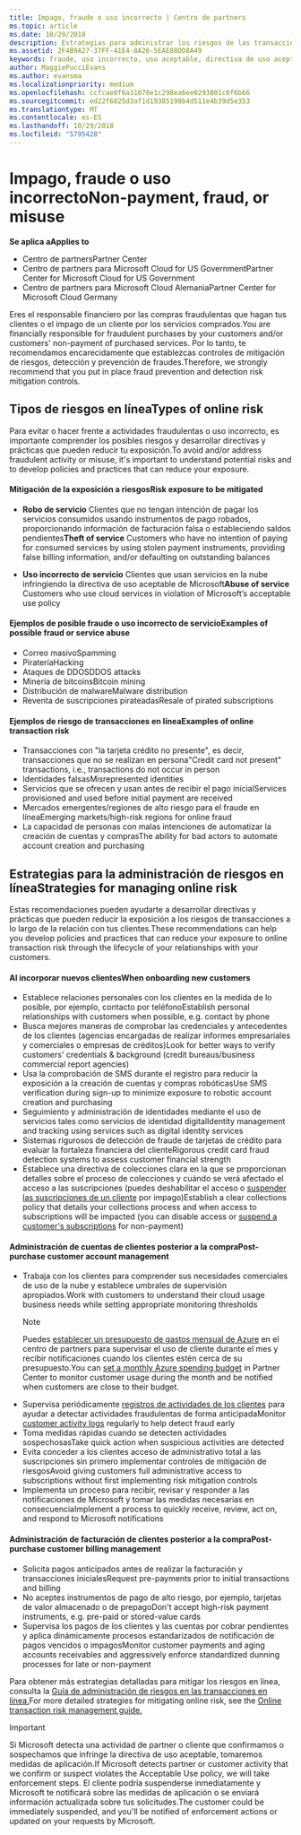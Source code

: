 ```yaml
---
title: Impago, fraude o uso incorrecto | Centro de partners
ms.topic: article
ms.date: 10/29/2018
description: Estrategias para administrar los riesgos de las transacciones en línea, incluyendo el impago del cliente de artículos y servicios y las actividades fraudulentas o uso incorrecto.
ms.assetid: 2F4B9A27-37FF-41E4-8A26-5EAE88DD8A49
keywords: fraude, uso incorrecto, uso aceptable, directiva de uso aceptable, impago, el cliente no pagará la factura, riesgo en línea, robo de servicio, uso incorrecto de servicio, suspender una suscripción,
author: MaggiePucciEvans
ms.author: evansma
ms.localizationpriority: medium
ms.openlocfilehash: ccfcae0f6a31078e1c298ea6ee0293801c0f6b66
ms.sourcegitcommit: ed22f6825d3af1d19385198b4d511e4b39d5e353
ms.translationtype: MT
ms.contentlocale: es-ES
ms.lasthandoff: 10/29/2018
ms.locfileid: "5795428"
---
```

# <a name="non-payment-fraud-or-misuse"></a><span data-ttu-id="de060-104">Impago, fraude o uso incorrecto</span><span class="sxs-lookup"><span data-stu-id="de060-104">Non-payment, fraud, or misuse</span></span>

**<span data-ttu-id="de060-105">Se aplica a</span><span class="sxs-lookup"><span data-stu-id="de060-105">Applies to</span></span>**

-  <span data-ttu-id="de060-106">Centro de partners</span><span class="sxs-lookup"><span data-stu-id="de060-106">Partner Center</span></span>
-  <span data-ttu-id="de060-107">Centro de partners para Microsoft Cloud for US Government</span><span class="sxs-lookup"><span data-stu-id="de060-107">Partner Center for Microsoft Cloud for US Government</span></span>
-  <span data-ttu-id="de060-108">Centro de partners para Microsoft Cloud Alemania</span><span class="sxs-lookup"><span data-stu-id="de060-108">Partner Center for Microsoft Cloud Germany</span></span>

<span data-ttu-id="de060-109">Eres el responsable financiero por las compras fraudulentas que hagan tus clientes o el impago de un cliente por los servicios comprados.</span><span class="sxs-lookup"><span data-stu-id="de060-109">You are financially responsible for fraudulent purchases by your customers and/or customers' non-payment of purchased services.</span></span> <span data-ttu-id="de060-110">Por lo tanto, te recomendamos encarecidamente que establezcas controles de mitigación de riesgos, detección y prevención de fraudes.</span><span class="sxs-lookup"><span data-stu-id="de060-110">Therefore, we strongly recommend that you put in place fraud prevention and detection risk mitigation controls.</span></span>

## <a name="types-of-online-risk"></a><span data-ttu-id="de060-111">Tipos de riesgos en línea</span><span class="sxs-lookup"><span data-stu-id="de060-111">Types of online risk</span></span>

<span data-ttu-id="de060-112">Para evitar o hacer frente a actividades fraudulentas o uso incorrecto, es importante comprender los posibles riesgos y desarrollar directivas y prácticas que pueden reducir tu exposición.</span><span class="sxs-lookup"><span data-stu-id="de060-112">To avoid and/or address fraudulent activity or misuse, it's important to understand potential risks and to develop policies and practices that can reduce your exposure.</span></span>

#### <a name="risk-exposure-to-be-mitigated"></a><span data-ttu-id="de060-113">Mitigación de la exposición a riesgos</span><span class="sxs-lookup"><span data-stu-id="de060-113">Risk exposure to be mitigated</span></span>

- <span data-ttu-id="de060-114">**Robo de servicio** Clientes que no tengan intención de pagar los servicios consumidos usando instrumentos de pago robados, proporcionando información de facturación falsa o estableciendo saldos pendientes</span><span class="sxs-lookup"><span data-stu-id="de060-114">**Theft of service** Customers who have no intention of paying for consumed services by using stolen payment instruments, providing false billing information, and/or defaulting on outstanding balances</span></span>

- <span data-ttu-id="de060-115">**Uso incorrecto de servicio** Clientes que usan servicios en la nube infringiendo la directiva de uso aceptable de Microsoft</span><span class="sxs-lookup"><span data-stu-id="de060-115">**Abuse of service** Customers who use cloud services in violation of Microsoft’s acceptable use policy</span></span>

#### <a name="examples-of-possible-fraud-or-service-abuse"></a><span data-ttu-id="de060-116">Ejemplos de posible fraude o uso incorrecto de servicio</span><span class="sxs-lookup"><span data-stu-id="de060-116">Examples of possible fraud or service abuse</span></span>
- <span data-ttu-id="de060-117">Correo masivo</span><span class="sxs-lookup"><span data-stu-id="de060-117">Spamming</span></span>
- <span data-ttu-id="de060-118">Piratería</span><span class="sxs-lookup"><span data-stu-id="de060-118">Hacking</span></span>
- <span data-ttu-id="de060-119">Ataques de DDOS</span><span class="sxs-lookup"><span data-stu-id="de060-119">DDOS attacks</span></span>
- <span data-ttu-id="de060-120">Minería de bitcoins</span><span class="sxs-lookup"><span data-stu-id="de060-120">Bitcoin mining</span></span>
- <span data-ttu-id="de060-121">Distribución de malware</span><span class="sxs-lookup"><span data-stu-id="de060-121">Malware distribution</span></span>
- <span data-ttu-id="de060-122">Reventa de suscripciones pirateadas</span><span class="sxs-lookup"><span data-stu-id="de060-122">Resale of pirated subscriptions</span></span> 

#### <a name="examples-of-online-transaction-risk"></a><span data-ttu-id="de060-123">Ejemplos de riesgo de transacciones en línea</span><span class="sxs-lookup"><span data-stu-id="de060-123">Examples of online transaction risk</span></span>
- <span data-ttu-id="de060-124">Transacciones con "la tarjeta crédito no presente", es decir, transacciones que no se realizan en persona</span><span class="sxs-lookup"><span data-stu-id="de060-124">"Credit card not present" transactions, i.e., transactions do not occur in person</span></span>
- <span data-ttu-id="de060-125">Identidades falsas</span><span class="sxs-lookup"><span data-stu-id="de060-125">Misrepresented identities</span></span>
- <span data-ttu-id="de060-126">Servicios que se ofrecen y usan antes de recibir el pago inicial</span><span class="sxs-lookup"><span data-stu-id="de060-126">Services provisioned and used before initial payment are received</span></span>
- <span data-ttu-id="de060-127">Mercados emergentes/regiones de alto riesgo para el fraude en línea</span><span class="sxs-lookup"><span data-stu-id="de060-127">Emerging markets/high-risk regions for online fraud</span></span>
- <span data-ttu-id="de060-128">La capacidad de personas con malas intenciones de automatizar la creación de cuentas y compras</span><span class="sxs-lookup"><span data-stu-id="de060-128">The ability for bad actors to automate account creation and purchasing</span></span>

## <a name="strategies-for-managing-online-risk"></a><span data-ttu-id="de060-129">Estrategias para la administración de riesgos en línea</span><span class="sxs-lookup"><span data-stu-id="de060-129">Strategies for managing online risk</span></span>

<span data-ttu-id="de060-130">Estas recomendaciones pueden ayudarte a desarrollar directivas y prácticas que pueden reducir la exposición a los riesgos de transacciones a lo largo de la relación con tus clientes.</span><span class="sxs-lookup"><span data-stu-id="de060-130">These recommendations can help you develop policies and practices that can reduce your exposure to online transaction risk through the lifecycle of your relationships with your customers.</span></span>  

#### <a name="when-onboarding-new-customers"></a><span data-ttu-id="de060-131">Al incorporar nuevos clientes</span><span class="sxs-lookup"><span data-stu-id="de060-131">When onboarding new customers</span></span>
- <span data-ttu-id="de060-132">Establece relaciones personales con los clientes en la medida de lo posible, por ejemplo, contacto por teléfono</span><span class="sxs-lookup"><span data-stu-id="de060-132">Establish personal relationships with customers when possible, e.g. contact by phone</span></span>
- <span data-ttu-id="de060-133">Busca mejores maneras de comprobar las credenciales y antecedentes de los clientes (agencias encargadas de realizar informes empresariales y comerciales o empresas de créditos)</span><span class="sxs-lookup"><span data-stu-id="de060-133">Look for better ways to verify customers' credentials & background (credit bureaus/business commercial report agencies)</span></span> 
- <span data-ttu-id="de060-134">Usa la comprobación de SMS durante el registro para reducir la exposición a la creación de cuentas y compras robóticas</span><span class="sxs-lookup"><span data-stu-id="de060-134">Use SMS verification during sign-up to minimize exposure to robotic account creation and purchasing</span></span>
- <span data-ttu-id="de060-135">Seguimiento y administración de identidades mediante el uso de servicios tales como servicios de identidad digital</span><span class="sxs-lookup"><span data-stu-id="de060-135">Identity management and tracking using services such as digital identity services</span></span>
- <span data-ttu-id="de060-136">Sistemas rigurosos de detección de fraude de tarjetas de crédito para evaluar la fortaleza financiera del cliente</span><span class="sxs-lookup"><span data-stu-id="de060-136">Rigorous credit card fraud detection systems to assess customer financial strength</span></span>
- <span data-ttu-id="de060-137">Establece una directiva de colecciones clara en la que se proporcionan detalles sobre el proceso de colecciones y cuándo se verá afectado el acceso a las suscripciones (puedes deshabilitar el acceso o [suspender las suscripciones de un cliente](suspend-a-subscription.md) por impago)</span><span class="sxs-lookup"><span data-stu-id="de060-137">Establish a clear collections policy that details your collections process and when access to subscriptions will be impacted (you can disable access or [suspend a customer's subscriptions](suspend-a-subscription.md) for non-payment)</span></span>

#### <a name="post-purchase-customer-account-management"></a><span data-ttu-id="de060-138">Administración de cuentas de clientes posterior a la compra</span><span class="sxs-lookup"><span data-stu-id="de060-138">Post-purchase customer account management</span></span>
- <span data-ttu-id="de060-139">Trabaja con los clientes para comprender sus necesidades comerciales de uso de la nube y establece umbrales de supervisión apropiados.</span><span class="sxs-lookup"><span data-stu-id="de060-139">Work with customers to understand their cloud usage business needs while setting appropriate monitoring thresholds</span></span>
    > [!NOTE]  
    >  <span data-ttu-id="de060-140">Puedes [establecer un presupuesto de gastos mensual de Azure](set-an-azure-spending-budget-for-your-customers.md) en el centro de partners para supervisar el uso de cliente durante el mes y recibir notificaciones cuando los clientes estén cerca de su presupuesto.</span><span class="sxs-lookup"><span data-stu-id="de060-140">You can [set a monthly Azure spending budget](set-an-azure-spending-budget-for-your-customers.md) in Partner Center to monitor customer usage during the month and be notified when customers are close to their budget.</span></span>
- <span data-ttu-id="de060-141">Supervisa periódicamente [registros de actividades de los clientes](activity-logs.md) para ayudar a detectar actividades fraudulentas de forma anticipada</span><span class="sxs-lookup"><span data-stu-id="de060-141">Monitor [customer activity logs](activity-logs.md) regularly to help detect fraud early</span></span>
- <span data-ttu-id="de060-142">Toma medidas rápidas cuando se detecten actividades sospechosas</span><span class="sxs-lookup"><span data-stu-id="de060-142">Take quick action when suspicious activities are detected</span></span>
- <span data-ttu-id="de060-143">Evita conceder a los clientes acceso de administrativo total a las suscripciones sin primero implementar controles de mitigación de riesgos</span><span class="sxs-lookup"><span data-stu-id="de060-143">Avoid giving customers full administrative access to subscriptions without first implementing risk mitigation controls</span></span>
- <span data-ttu-id="de060-144">Implementa un proceso para recibir, revisar y responder a las notificaciones de Microsoft y tomar las medidas necesarias en consecuencia</span><span class="sxs-lookup"><span data-stu-id="de060-144">Implement a process to quickly receive, review, act on, and respond to Microsoft notifications</span></span>

#### <a name="post-purchase-customer-billing-management"></a><span data-ttu-id="de060-145">Administración de facturación de clientes posterior a la compra</span><span class="sxs-lookup"><span data-stu-id="de060-145">Post-purchase customer billing management</span></span>
- <span data-ttu-id="de060-146">Solicita pagos anticipados antes de realizar la facturación y transacciones iniciales</span><span class="sxs-lookup"><span data-stu-id="de060-146">Request pre-payments prior to initial transactions and billing</span></span> 
- <span data-ttu-id="de060-147">No aceptes instrumentos de pago de alto riesgo, por ejemplo, tarjetas de valor almacenado o de prepago</span><span class="sxs-lookup"><span data-stu-id="de060-147">Don't accept high-risk payment instruments, e.g. pre-paid or stored-value cards</span></span>
- <span data-ttu-id="de060-148">Supervisa los pagos de los clientes y las cuentas por cobrar pendientes y aplica dinámicamente procesos estandarizados de notificación de pagos vencidos o impagos</span><span class="sxs-lookup"><span data-stu-id="de060-148">Monitor customer payments and aging accounts receivables and aggressively enforce standardized dunning processes for late or non-payment</span></span>

<span data-ttu-id="de060-149">Para obtener más estrategias detalladas para mitigar los riesgos en línea, consulta la [Guía de administración de riesgos en las transacciones en línea.](https://assets.windowsphone.com/7d885238-e13b-4f10-a682-3d5adacd2859/CSP-PartnerRiskGuide-APSFinal_InvariantCulture_Default.zip)</span><span class="sxs-lookup"><span data-stu-id="de060-149">For more detailed strategies for mitigating online risk, see the [Online transaction risk management guide.](https://assets.windowsphone.com/7d885238-e13b-4f10-a682-3d5adacd2859/CSP-PartnerRiskGuide-APSFinal_InvariantCulture_Default.zip)</span></span>

> [!IMPORTANT]  
> <span data-ttu-id="de060-150">Si Microsoft detecta una actividad de partner o cliente que confirmamos o sospechamos que infringe la directiva de uso aceptable, tomaremos medidas de aplicación.</span><span class="sxs-lookup"><span data-stu-id="de060-150">If Microsoft detects partner or customer activity that we confirm or suspect violates the Acceptable Use policy, we will take enforcement steps.</span></span> <span data-ttu-id="de060-151">El cliente podría suspenderse inmediatamente y Microsoft te notificará sobre las medidas de aplicación o se enviará información actualizada sobre tus solicitudes.</span><span class="sxs-lookup"><span data-stu-id="de060-151">The customer could be immediately suspended, and you'll be notified of enforcement actions or updated on your requests by Microsoft.</span></span>

 

 




